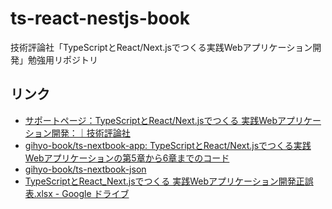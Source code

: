 # ts-react-nestjs-book
技術評論社「TypeScriptとReact/Next.jsでつくる実践Webアプリケーション開発」勉強用リポジトリ

## リンク
- [サポートページ：TypeScriptとReact/Next.jsでつくる 実践Webアプリケーション開発：｜技術評論社](https://gihyo.jp/book/2022/978-4-297-12916-3/support)
- [gihyo-book/ts-nextbook-app: TypeScriptとReact/Next.jsでつくる実践Webアプリケーションの第5章から6章までのコード](https://github.com/gihyo-book/ts-nextbook-app)
- [gihyo-book/ts-nextbook-json](https://github.com/gihyo-book/ts-nextbook-json)
- [TypeScriptとReact_Next.jsでつくる 実践Webアプリケーション開発正誤表.xlsx - Google ドライブ](https://docs.google.com/spreadsheets/d/e/2PACX-1vQ5DsuAjcbHuC38u3v4-rfnsmDthgSY4wrZiPvYNyAeuTYxLTzGUWiEgCD8vnv--w/pubhtml)
